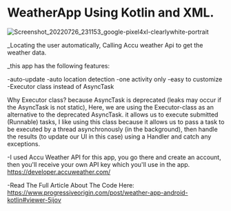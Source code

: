 # WeatherApp Using Kotlin and XML.

![Screenshot_20220726_231153_google-pixel4xl-clearlywhite-portrait](https://user-images.githubusercontent.com/97782768/221375193-5f812ce1-b9fe-450b-b489-2538372eb47d.png)

_Locating the user automatically, Calling Accu weather Api to get the weather data.

_this app has the following features:

-auto-update
-auto location detection
-one activity only
-easy to customize
-Executor class instead of AsyncTask

Why Executor class? because AsyncTask is deprecated (leaks may occur if the AsyncTask is not static), 
Here, we are using the Executor-class as an alternative to the deprecated AsyncTask. it allows us to execute submitted (Runnable) tasks, 
I like using this class because it allows us to pass a task to be executed by a thread asynchronously (in the background), then handle the 
results (to update our UI in this case) using a Handler and catch any exceptions.

-I used Accu Weather API for this app, you go there and create an account, then you'll receive your own API key which you'll use in the app.
https://developer.accuweather.com/

-Read The Full Article About The Code Here: https://www.progressiveorigin.com/post/weather-app-android-kotlin#viewer-5ijov
